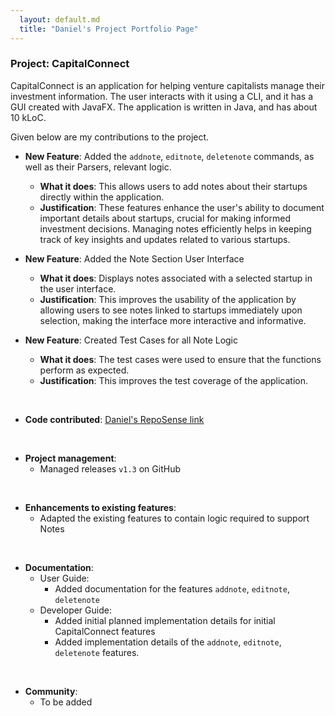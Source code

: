 ```yaml
---
  layout: default.md
  title: "Daniel's Project Portfolio Page"
---
```


### Project: CapitalConnect

CapitalConnect is an application for helping venture capitalists manage their investment information. The user interacts with it using a CLI, and it has a GUI created with JavaFX. The application is written in Java, and has about 10 kLoC.

Given below are my contributions to the project.

* **New Feature**: Added the `addnote`, `editnote`, `deletenote` commands, as well as their Parsers, relevant logic.
  * **What it does**: This allows users to add notes about their startups directly within the application.
  * **Justification**: These features enhance the user's ability to document important details about startups, crucial for making informed investment decisions. Managing notes efficiently helps in keeping track of key insights and updates related to various startups.

* **New Feature**: Added the Note Section User Interface
  * **What it does**: Displays notes associated with a selected startup in the user interface.
  * **Justification**: This improves the usability of the application by allowing users to see notes linked to startups immediately upon selection, making the interface more interactive and informative.

* **New Feature**: Created Test Cases for all Note Logic
  * **What it does**: The test cases were used to ensure that the functions perform as expected.
  * **Justification**: This improves the test coverage of the application.

<br>

* **Code contributed**: [Daniel's RepoSense link](https://nus-cs2103-ay2324s2.github.io/tp-dashboard/?search=dwangwk&breakdown=true)

<br>

* **Project management**:
  * Managed releases `v1.3` on GitHub

<br>

* **Enhancements to existing features**:
  * Adapted the existing features to contain logic required to support Notes

<br>

* **Documentation**:
  * User Guide:
    * Added documentation for the features `addnote`, `editnote`, `deletenote`
  * Developer Guide:
    * Added initial planned implementation details for initial CapitalConnect features
    * Added implementation details of the `addnote`, `editnote`, `deletenote` features.

<br>

* **Community**:
  * To be added



